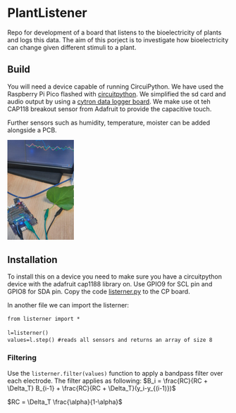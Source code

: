 # PlantListener
Repo for development of a board that listens to the bioelectricity of plants and logs this data. The aim of this porject is to investigate how bioelectricity can change given different stimuli to a plant. 

## Build
You will need a device capable of running CircuiPython. We have used the Raspberry Pi Pico flashed with <a href="https://circuitpython.org/board/raspberry_pi_pico/">circuitpython</a>. We simplified the sd card and audio output by using a <a href="https://thepihut.com/products/maker-pi-pico-base-without-pico">cytron data logger board</a>. 
We make use ot teh CAP118 breakout sensor from Adafruit to provide the capacitive touch.

Further sensors such as humidity, temperature, moister can be added alongside a PCB. 

<img src="assets/pro-jCyufv6l.jpeg" width="30%">

## Installation
To install this on a device you need to make sure you have a circuitpython device with the adafruit cap1188 library on. Use GPIO9 for SCL pin and GPIO8 for SDA pin. 
Copy the code <a href="code/listerner.py">listerner.py</a> to the CP board. 

In another file we can import the listerner:

```
from listerner import *

l=listerner()
values=l.step() #reads all sensors and returns an array of size 8
```


### Filtering
Use the ```listerner.filter(values)``` function to apply a bandpass filter over each electrode. 
The filter applies as following:
$B_i = \frac{RC}{RC + \Delta_T} B_{i-1} + \frac{RC}{RC + \Delta_T}(y_i-y_{(i-1)})$

$RC = \Delta_T \frac{\alpha}{1-\alpha}$
